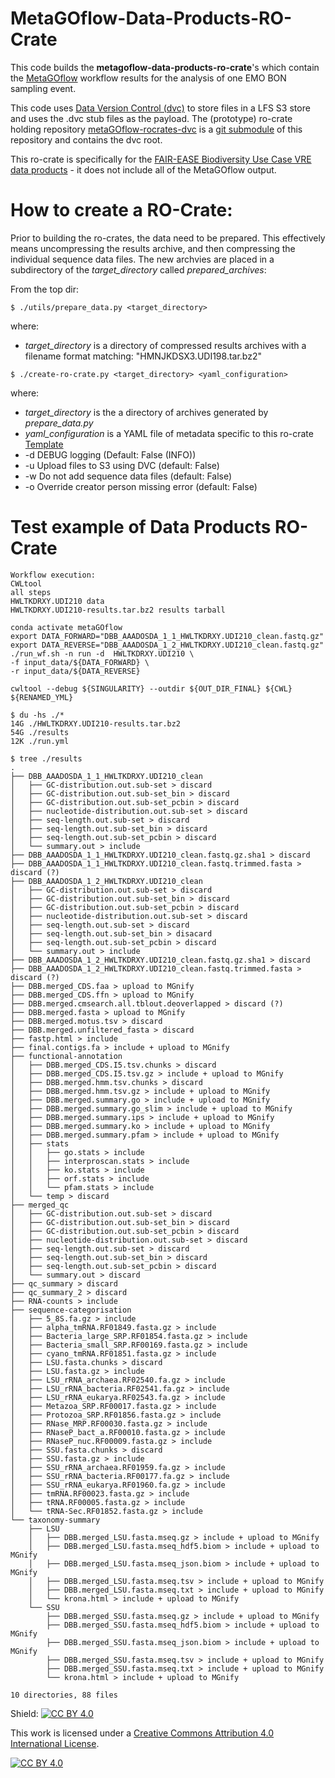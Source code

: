# MetaGOflow-Data-Products-RO-Crate
This code builds the **metagoflow-data-products-ro-crate**'s which contain the [MetaGOflow](https://github.com/emo-bon/MetaGOflow) workflow results for the analysis of one EMO BON sampling event.

This code uses [Data Version Control (dvc)](https://dvc.org/) to store files in a LFS S3 store and uses the .dvc stub files as the payload. The (prototype) ro-crate holding repository [metaGOflow-rocrates-dvc](https://github.com/emo-bon/metaGOflow-rocrates-dvc) is a [git submodule](https://git-scm.com/book/en/v2/Git-Tools-Submodules) of this repository and contains the dvc root.

This ro-crate is specifically for the [FAIR-EASE Biodiversity Use Case VRE data products](https://fairease.eu/use-cases/biodiversity-observation) - it does not include all of the MetaGOflow output.

# How to create a RO-Crate:

Prior to building the ro-crates, the data need to be prepared. This effectively means uncompressing the results archive, and then compressing the individual sequence data files. The new archvies are placed in a subdirectory of the *target_directory* called *prepared_archives*:

From the top dir:

`$ ./utils/prepare_data.py <target_directory>`

where:

-  *target_directory* is a directory of compressed results archives with a filename format matching: "HMNJKDSX3.UDI198.tar.bz2"


`$ ./create-ro-crate.py <target_directory> <yaml_configuration>`

where:

- *target_directory* is the a directory of archives generated by *prepare_data.py*
- *yaml_configuration* is a YAML file of metadata specific to this ro-crate [Template](https://raw.githubusercontent.com/emo-bon/MetaGOflow-Data-Products-RO-Crate/main/ro-crate-config.yaml)
- -d DEBUG logging (Default: False (INFO))
- -u Upload files to S3 using DVC (default: False)
- -w Do not add sequence data files (default: False)
- -o Override creator person missing error (default: False)


# Test example of Data Products RO-Crate

```
Workflow execution:
CWLtool
all steps
HWLTKDRXY.UDI210 data
HWLTKDRXY.UDI210-results.tar.bz2 results tarball

conda activate metaGOflow
export DATA_FORWARD="DBB_AAADOSDA_1_1_HWLTKDRXY.UDI210_clean.fastq.gz"
export DATA_REVERSE="DBB_AAADOSDA_1_2_HWLTKDRXY.UDI210_clean.fastq.gz"
./run_wf.sh -n run -d  HWLTKDRXY.UDI210 \
-f input_data/${DATA_FORWARD} \
-r input_data/${DATA_REVERSE}

cwltool --debug ${SINGULARITY} --outdir ${OUT_DIR_FINAL} ${CWL} ${RENAMED_YML}
```

```
$ du -hs ./*
14G	./HWLTKDRXY.UDI210-results.tar.bz2
54G	./results
12K	./run.yml
```

```
$ tree ./results
.
├── DBB_AAADOSDA_1_1_HWLTKDRXY.UDI210_clean 
│   ├── GC-distribution.out.sub-set > discard
│   ├── GC-distribution.out.sub-set_bin > discard
│   ├── GC-distribution.out.sub-set_pcbin > discard
│   ├── nucleotide-distribution.out.sub-set > discard
│   ├── seq-length.out.sub-set > discard
│   ├── seq-length.out.sub-set_bin > discard
│   ├── seq-length.out.sub-set_pcbin > discard
│   └── summary.out > include
├── DBB_AAADOSDA_1_1_HWLTKDRXY.UDI210_clean.fastq.gz.sha1 > discard
├── DBB_AAADOSDA_1_1_HWLTKDRXY.UDI210_clean.fastq.trimmed.fasta > discard (?)
├── DBB_AAADOSDA_1_2_HWLTKDRXY.UDI210_clean 
│   ├── GC-distribution.out.sub-set > discard
│   ├── GC-distribution.out.sub-set_bin > discard
│   ├── GC-distribution.out.sub-set_pcbin > discard
│   ├── nucleotide-distribution.out.sub-set > discard
│   ├── seq-length.out.sub-set > discard
│   ├── seq-length.out.sub-set_bin > disacard
│   ├── seq-length.out.sub-set_pcbin > discard
│   └── summary.out > include
├── DBB_AAADOSDA_1_2_HWLTKDRXY.UDI210_clean.fastq.gz.sha1 > discard
├── DBB_AAADOSDA_1_2_HWLTKDRXY.UDI210_clean.fastq.trimmed.fasta > discard (?)
├── DBB.merged_CDS.faa > upload to MGnify
├── DBB.merged_CDS.ffn > upload to MGnify
├── DBB.merged.cmsearch.all.tblout.deoverlapped > discard (?)
├── DBB.merged.fasta > upload to MGnify
├── DBB.merged.motus.tsv > discard
├── DBB.merged.unfiltered_fasta > discard
├── fastp.html > include
├── final.contigs.fa > include + upload to MGnify
├── functional-annotation 
│   ├── DBB.merged_CDS.I5.tsv.chunks > discard
│   ├── DBB.merged_CDS.I5.tsv.gz > include + upload to MGnify
│   ├── DBB.merged.hmm.tsv.chunks > discard
│   ├── DBB.merged.hmm.tsv.gz > include + upload to MGnify
│   ├── DBB.merged.summary.go > include + upload to MGnify
│   ├── DBB.merged.summary.go_slim > include + upload to MGnify
│   ├── DBB.merged.summary.ips > include + upload to MGnify
│   ├── DBB.merged.summary.ko > include + upload to MGnify
│   ├── DBB.merged.summary.pfam > include + upload to MGnify
│   ├── stats
│   │   ├── go.stats > include
│   │   ├── interproscan.stats > include
│   │   ├── ko.stats > include
│   │   ├── orf.stats > include
│   │   └── pfam.stats > include
│   └── temp > discard
├── merged_qc
│   ├── GC-distribution.out.sub-set > discard
│   ├── GC-distribution.out.sub-set_bin > discard
│   ├── GC-distribution.out.sub-set_pcbin > discard
│   ├── nucleotide-distribution.out.sub-set > discard
│   ├── seq-length.out.sub-set > discard
│   ├── seq-length.out.sub-set_bin > discard
│   ├── seq-length.out.sub-set_pcbin > discard
│   └── summary.out > discard
├── qc_summary > discard
├── qc_summary_2 > discard
├── RNA-counts > include
├── sequence-categorisation
│   ├── 5_8S.fa.gz > include
│   ├── alpha_tmRNA.RF01849.fasta.gz > include
│   ├── Bacteria_large_SRP.RF01854.fasta.gz > include
│   ├── Bacteria_small_SRP.RF00169.fasta.gz > include
│   ├── cyano_tmRNA.RF01851.fasta.gz > include
│   ├── LSU.fasta.chunks > discard
│   ├── LSU.fasta.gz > include
│   ├── LSU_rRNA_archaea.RF02540.fa.gz > include
│   ├── LSU_rRNA_bacteria.RF02541.fa.gz > include
│   ├── LSU_rRNA_eukarya.RF02543.fa.gz > include
│   ├── Metazoa_SRP.RF00017.fasta.gz > include
│   ├── Protozoa_SRP.RF01856.fasta.gz > include
│   ├── RNase_MRP.RF00030.fasta.gz > include
│   ├── RNaseP_bact_a.RF00010.fasta.gz > include
│   ├── RNaseP_nuc.RF00009.fasta.gz > include
│   ├── SSU.fasta.chunks > discard
│   ├── SSU.fasta.gz > include
│   ├── SSU_rRNA_archaea.RF01959.fa.gz > include
│   ├── SSU_rRNA_bacteria.RF00177.fa.gz > include
│   ├── SSU_rRNA_eukarya.RF01960.fa.gz > include
│   ├── tmRNA.RF00023.fasta.gz > include
│   ├── tRNA.RF00005.fasta.gz > include
│   └── tRNA-Sec.RF01852.fasta.gz > include
└── taxonomy-summary
    ├── LSU
    │   ├── DBB.merged_LSU.fasta.mseq.gz > include + upload to MGnify
    │   ├── DBB.merged_LSU.fasta.mseq_hdf5.biom > include + upload to MGnify
    │   ├── DBB.merged_LSU.fasta.mseq_json.biom > include + upload to MGnify
    │   ├── DBB.merged_LSU.fasta.mseq.tsv > include + upload to MGnify
    │   ├── DBB.merged_LSU.fasta.mseq.txt > include + upload to MGnify
    │   └── krona.html > include + upload to MGnify
    └── SSU
        ├── DBB.merged_SSU.fasta.mseq.gz > include + upload to MGnify
        ├── DBB.merged_SSU.fasta.mseq_hdf5.biom > include + upload to MGnify
        ├── DBB.merged_SSU.fasta.mseq_json.biom > include + upload to MGnify
        ├── DBB.merged_SSU.fasta.mseq.tsv > include + upload to MGnify
        ├── DBB.merged_SSU.fasta.mseq.txt > include + upload to MGnify
        └── krona.html > include + upload to MGnify

10 directories, 88 files

```


Shield: [![CC BY 4.0][cc-by-shield]][cc-by]

This work is licensed under a
[Creative Commons Attribution 4.0 International License][cc-by].

[![CC BY 4.0][cc-by-image]][cc-by]

[cc-by]: http://creativecommons.org/licenses/by/4.0/
[cc-by-image]: https://i.creativecommons.org/l/by/4.0/88x31.png
[cc-by-shield]: https://img.shields.io/badge/License-CC%20BY%204.0-lightgrey.svg
